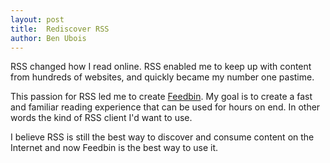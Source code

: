 ```yaml
---
layout: post
title:  Rediscover RSS
author: Ben Ubois
---
```


RSS changed how I read online. RSS enabled me to keep up with content from hundreds of websites, and quickly became my number one pastime.

This passion for RSS led me to create [Feedbin](https://feedbin.me). My goal is to create a fast and familiar reading experience that can be used for hours on end. In other words the kind of RSS client I'd want to use.

I believe RSS is still the best way to discover and consume content on the Internet and now Feedbin is the best way to use it.